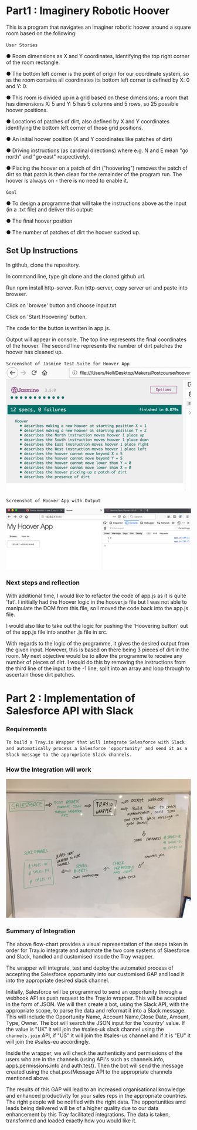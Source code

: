 # Part1 : Imaginery Robotic Hoover

This is a program that navigates an imaginer robotic hoover around a square room based on the following:

`User Stories`

● Room dimensions as ​X and Y coordinates​, identifying the top right corner of the room rectangle.  

● The bottom left corner is the point of origin for our coordinate system, so as the room contains all coordinates its bottom left corner is defined by X: 0 and Y: 0.

● This room is divided up in a grid based on these dimensions; a room that has dimensions X: 5 and Y: 5 has 5 columns and 5 rows, so 25 possible hoover positions.


● Locations of patches of dirt, also defined by X and Y coordinates identifying the bottom left corner of those grid positions.


● An initial hoover position (X and Y coordinates like patches of dirt)


● Driving instructions (as ​cardinal directions​) where e.g. N and E mean "go north"
and "go east" respectively).

● Placing the hoover on a patch of dirt ("hoovering") removes the patch of dirt so that patch is then clean for the remainder of the program run. The hoover is always on - there is no need to enable it.

`Goal`

● To design a programme that will take the instructions above as the input (in a .txt file) and deliver this output:

  ● The final hoover position
  
  ● The number of patches of dirt the hoover sucked up.

## Set Up Instructions

In github, clone the repository.

In command line, type git clone and the cloned github url.

Run npm install http-server. Run http-server, copy server url and paste into browser. 

Click on 'browse' button and choose input.txt

Click on 'Start Hoovering' button.

The code for the button is written in app.js.

Output will appear in console. The top line represents the final coordinates of the hoover. The second line represents the number of dirt patches the hoover has cleaned up. 

`Screenshot of Jasmine Test Suite for Hoover App`
![Tests](https://github.com/neilcam4/hoover_tech_test/blob/master/HooverTests.png "Tests")

`Screenshot of Hoover App with Output`


![Output](https://github.com/neilcam4/hoover_tech_test/blob/master/hoover_app.png "Output")

### Next steps and reflection
With additional time, I would like to refactor the code of app.js as it is quite 'fat'. I initially had the Hoover logic in the hoover.js file but I was not able to manipulate the DOM from this file, so I moved the code back into the app.js file. 

I would also like to take out the logic for pushing the 'Hoovering button' out of the app.js file into another .js file in src.

With regards to the logic of the programme, it gives the desired output from the given input. However, this is based on there being 3 pieces of dirt in the room. My next objective would be to allow the programme to receive any number of pieces of dirt. I would do this by removing the instructions from the third line of the input to the -1 line, split into an array and loop through to ascertain those dirt patches.

# Part 2 : Implementation of Salesforce API with Slack 
### Requirements

`To build a Tray.io Wrapper that will integrate Salesforce with Slack and automatically process a Salesforce 'opportunity' and send it as a Slack message to the appropriate Slack channels.`

### How the Integration will work

![Flow Chart](https://github.com/neilcam4/hoover_tech_test/blob/master/flow_chart.JPG "Output")

### Summary of Integration

The above flow-chart provides a visual representation of the steps taken in order for Tray.io integrate and automate the two core systems of Slaesforce and Slack, handled and customised insode the Tray wrapper. 

The wrapper will integrate, test and deploy the automated process of accepting the Salesforce opportunity into our customised GAP and load it into the appropriate desired slack channel.

Initially, Salesforce will be programmed to send an opportunity through a webhook API as push request to the Tray.io wrapper. This will be accepted in the form of JSON. We will then create a bot, using the Slack API, with the appropriate scope, to parse the data and reformat it into a Slack message. This will include the Opportunity Name, Account Name,Close Date, Amount, Type, Owner. The bot will search the JSON input for the 'country' value. If the value is "UK" it will join the #sales-uk slack channel using the `channels.join` API, if "US" it will join the #sales-us channel and if it is "EU" it will join the #sales-eu accordingly.

Inside the wrapper, we will check the authenticity and permissions of the users who are in the channels (using API's such as channels.info, apps.permissions.info and auth.test). Then the bot will send the message created using the chat.postMessage API to the appropriate channels mentioned above.

The results of this GAP will lead to an increased organisational knowledge and enhanced productivity for your sales reps in the appropriate countries. The right people will be notified with the right data. The opportunities amd leads being delivered will be of a higher quality due to our data enhancement by this Tray facilitated integrations. The data is taken, transformed and loaded exactly how you would like it.



